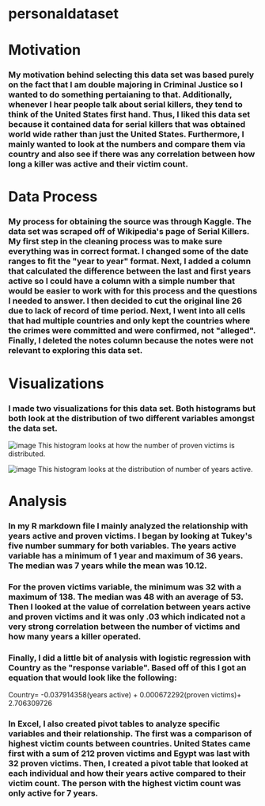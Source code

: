 # personaldataset
# Motivation 
### My motivation behind selecting this data set was based purely on the fact that I am double majoring in Criminal Justice so I wanted to do something pertaianing to that. Additionally, whenever I hear people talk about serial killers, they tend to think of the United States first hand. Thus, I liked this data set because it contained data for serial killers that was obtained world wide rather than just the United States. Furthermore, I mainly wanted to look at the numbers and compare them via country and also see if there was any correlation between how long a killer was active and their victim count. 

# Data Process
### My process for obtaining the source was through Kaggle. The data set was scraped off of Wikipedia's page of Serial Killers. My first step in the cleaning process was to make sure everything was in correct format. I changed some of the date ranges to fit the "year to year" format. Next, I added a column that calculated the difference between the last and first years active so I could have a column with a simple number that would be easier to work with for this process and the questions I needed to answer. I then decided to cut the original line 26 due to lack of record of time period. Next, I went into all cells that had multiple countries and only kept the countries where the crimes were committed and were confirmed, not "alleged". Finally, I deleted the notes column because the notes were not relevant to exploring this data set. 

# Visualizations
### I made two visualizations for this data set. Both histograms but both look at the distribution of two different variables amongst the data set.
![image](https://user-images.githubusercontent.com/91634200/144734415-284dbc72-50a3-449d-b157-05f68c6125b1.png)
This histogram looks at how the number of proven victims is distributed.

![image](https://user-images.githubusercontent.com/91634200/144734432-a894a21b-fb41-49ce-996d-8f9b0309c3b3.png)
This histogram looks at the distribution of number of years active.

# Analysis
### In my R markdown file I mainly analyzed the relationship with years active and proven victims. I began by looking at Tukey's five number summary for both variables. The years active variable has a minimum of 1 year and maximum of 36 years. The median was 7 years while the mean was 10.12. 
### For the proven victims variable, the minimum was 32 with a maximum of 138. The median was 48 with an average of 53. Then I looked at the value of correlation between years active and proven victims and it was only .03 which indicated not a very strong correlation between the number of victims and how many years a killer operated. 
### Finally, I did a little bit of analysis with logistic regression with Country as the "response variable". Based off of this I got an equation that would look like the following: 
Country= -0.037914358(years active) + 0.000672292(proven victims)+ 2.706309726  
### In Excel, I also created pivot tables to analyze specific variables and their relationship. The first was a comparison of highest victim counts between countries. United States came first with a sum of 212 proven victims and Egypt was last with 32 proven victims. Then, I created a pivot table that looked at each individual and how their years active compared to their victim count. The person with the highest victim count was only active for 7 years. 
